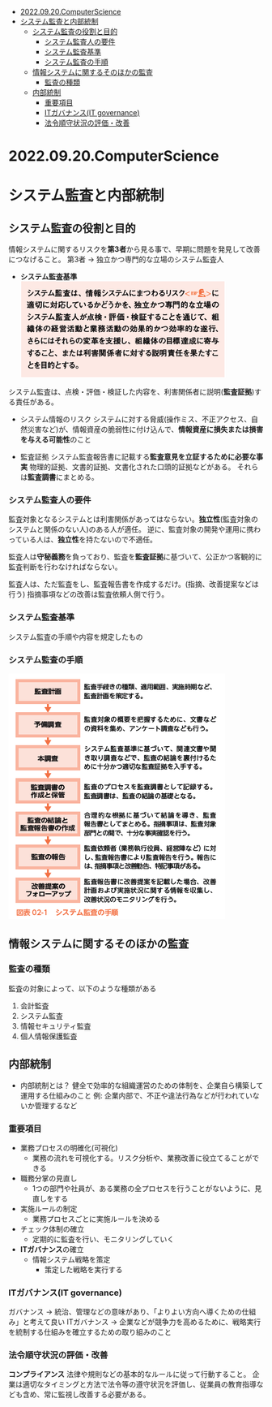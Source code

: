 - [2022.09.20.ComputerScience](#20220920computerscience)
- [システム監査と内部統制](#システム監査と内部統制)
  - [システム監査の役割と目的](#システム監査の役割と目的)
    - [システム監査人の要件](#システム監査人の要件)
    - [システム監査基準](#システム監査基準)
    - [システム監査の手順](#システム監査の手順)
  - [情報システムに関するそのほかの監査](#情報システムに関するそのほかの監査)
    - [監査の種類](#監査の種類)
  - [内部統制](#内部統制)
    - [重要項目](#重要項目)
    - [ITガバナンス(IT governance)](#itガバナンスit-governance)
    - [法令順守状況の評価・改善](#法令順守状況の評価改善)
# 2022.09.20.ComputerScience
# システム監査と内部統制
## システム監査の役割と目的
情報システムに関するリスクを**第3者**から見る事で、早期に問題を発見して改善につなげること。
第3者 -> 独立かつ専門的な立場のシステム監査人

- **システム監査基準**
![](2022-09-20-09-23-28.png)

システム監査は、点検・評価・検証した内容を、利害関係者に説明(**監査証拠**)する責任がある。

- システム情報のリスク
システムに対する脅威(操作ミス、不正アクセス、自然災害など)が、情報資産の脆弱性に付け込んで、**情報資産に損失または損害を与える可能性**のこと

- 監査証拠
システム監査報告書に記載する**監査意見を立証するために必要な事実**
物理的証拠、文書的証拠、文書化された口頭的証拠などがある。
それらは**監査調書**にまとめる。

### システム監査人の要件
監査対象となるシステムとは利害関係があってはならない。**独立性**(監査対象のシステムと関係のない人)のある人が適任。
逆に、監査対象の開発や運用に携わっている人は、**独立性**を持たないので不適任。

監査人は**守秘義務**を負っており、監査を**監査証拠**に基づいて、公正かつ客観的に監査判断を行わなければならない。

監査人は、ただ監査をし、監査報告書を作成するだけ。(指摘、改善提案などは行う)
指摘事項などの改善は監査依頼人側で行う。

### システム監査基準
システム監査の手順や内容を規定したもの

### システム監査の手順
![](2022-09-20-09-53-50.png)

## 情報システムに関するそのほかの監査
### 監査の種類
監査の対象によって、以下のような種類がある
1. 会計監査
2. システム監査
3. 情報セキュリティ監査
4. 個人情報保護監査

## 内部統制
- 内部統制とは？
健全で効率的な組織運営のための体制を、企業自ら構築して運用する仕組みのこと
例: 企業内部で、不正や違法行為などが行われていないか管理するなど

### 重要項目
- 業務プロセスの明確化(可視化)
  - 業務の流れを可視化する。リスク分析や、業務改善に役立てることができる
- 職務分掌の見直し
  - 1つの部門や社員が、ある業務の全プロセスを行うことがないように、見直しをする
- 実施ルールの制定
  - 業務プロセスごとに実施ルールを決める
- チェック体制の確立
  - 定期的に監査を行い、モニタリングしていく
- **ITガバナンス**の確立
  - 情報システム戦略を策定
    - 策定した戦略を実行する

### ITガバナンス(IT governance)
ガバナンス -> 統治、管理などの意味があり、「よりよい方向へ導くための仕組み」と考えて良い
ITガバナンス -> 企業などが競争力を高めるために、戦略実行を統制する仕組みを確立するための取り組みのこと

### 法令順守状況の評価・改善
**コンプライアンス**
法律や規則などの基本的なルールに従って行動すること。
企業は適切なタイミングと方法で法令等の遵守状況を評価し、従業員の教育指導なども含め、常に監視し改善する必要がある。


